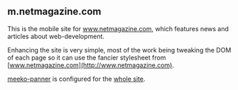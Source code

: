 m.netmagazine.com
-----------------

This is the mobile site for www.netmagazine.com, which features news and articles about web-development.

Enhancing the site is very simple, most of the work being tweaking the DOM of each page so it can use the fancier stylesheet from [www.netmagazine.com](http://www.netmagazine.com).

[meeko-panner](../) is configured for the [whole site](http://m.netmagazine.com/).
